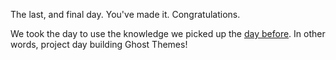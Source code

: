 The last, and final day. You've made it. Congratulations.

We took the day to use the knowledge we picked up the [day before](Day-39). In other words, project day building Ghost Themes!